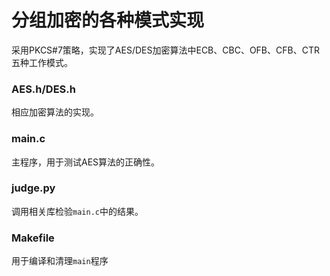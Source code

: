 # 分组加密的各种模式实现
采用PKCS#7策略，实现了AES/DES加密算法中ECB、CBC、OFB、CFB、CTR五种工作模式。
### AES.h/DES.h
相应加密算法的实现。
### main.c
主程序，用于测试AES算法的正确性。
### judge.py
调用相关库检验`main.c`中的结果。
### Makefile
用于编译和清理`main`程序